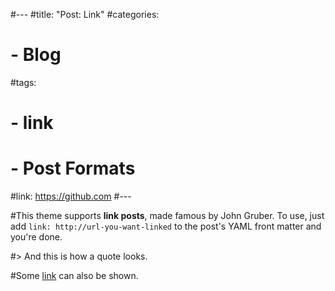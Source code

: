 #---
#title: "Post: Link"
#categories:
#  - Blog
#tags:
#  - link
#  - Post Formats
#link: https://github.com
#---

#This theme supports **link posts**, made famous by John Gruber. To use, just add `link: http://url-you-want-linked` to the post's YAML front matter and you're done.

#> And this is how a quote looks.

#Some [link](#) can also be shown.

